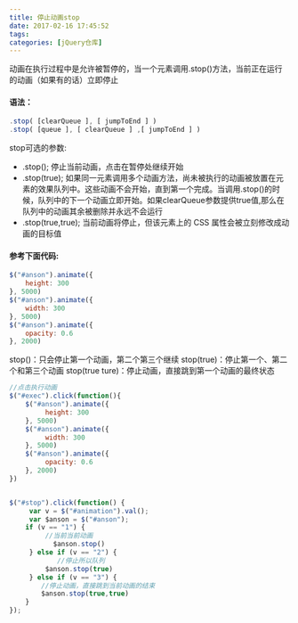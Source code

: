 ```yaml
---
title: 停止动画stop
date: 2017-02-16 17:45:52
tags:
categories: [jQuery仓库]
---
```

动画在执行过程中是允许被暂停的，当一个元素调用.stop()方法，当前正在运行的动画（如果有的话）立即停止
<!--more-->
#### 语法：
```js
.stop( [clearQueue ], [ jumpToEnd ] )
.stop( [queue ], [ clearQueue ] ,[ jumpToEnd ] )
```
stop可选的参数:
- .stop(); 停止当前动画，点击在暂停处继续开始
- .stop(true); 如果同一元素调用多个动画方法，尚未被执行的动画被放置在元素的效果队列中。这些动画不会开始，直到第一个完成。当调用.stop()的时候，队列中的下一个动画立即开始。如果clearQueue参数提供true值,那么在队列中的动画其余被删除并永远不会运行
- .stop(true,true); 当前动画将停止，但该元素上的 CSS 属性会被立刻修改成动画的目标值
#### 参考下面代码:
```js
$("#anson").animate({
    height: 300
}, 5000)
$("#anson").animate({
    width: 300
}, 5000)
$("#anson").animate({
    opacity: 0.6
}, 2000)
```
stop()：只会停止第一个动画，第二个第三个继续
stop(true)：停止第一个、第二个和第三个动画
stop(true ture)：停止动画，直接跳到第一个动画的最终状态 
```js
//点击执行动画
$("#exec").click(function(){
    $("#anson").animate({
         height: 300
    }, 5000)
    $("#anson").animate({
         width: 300
    }, 5000)
    $("#anson").animate({
         opacity: 0.6
    }, 2000)
})


$("#stop").click(function() {
     var v = $("#animation").val();
     var $anson = $("#anson");
    if (v == "1") {
         //当前当前动画
           $anson.stop()
     } else if (v == "2") {
            //停止所以队列
         $anson.stop(true)
     } else if (v == "3") {
        //停止动画，直接跳到当前动画的结束
        $anson.stop(true,true)
    } 
});
```